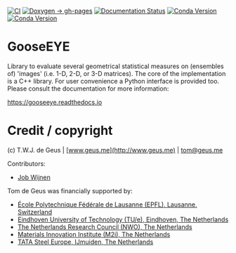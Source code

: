 [![CI](https://github.com/tdegeus/GooseEYE/workflows/CI/badge.svg)](https://github.com/tdegeus/GooseEYE/actions)
[![Doxygen -> gh-pages](https://github.com/tdegeus/GooseEYE/workflows/gh-pages/badge.svg)](https://tdegeus.github.io/GooseEYE)
[![Documentation Status](https://readthedocs.org/projects/gooseeye/badge/?version=latest)](https://readthedocs.org/projects/gooseeye/badge/?version=latest)
[![Conda Version](https://img.shields.io/conda/vn/conda-forge/gooseeye.svg)](https://anaconda.org/conda-forge/gooseeye)
[![Conda Version](https://img.shields.io/conda/vn/conda-forge/python-gooseeye.svg)](https://anaconda.org/conda-forge/python-gooseeye)

# GooseEYE

Library to evaluate several geometrical statistical measures on (ensembles of) 'images' (i.e. 1-D, 2-D, or 3-D matrices). The core of the implementation is a C++ library. For user convenience a Python interface is provided too. Please consult the documentation for more information:

https://gooseeye.readthedocs.io

# Credit / copyright

(c) T.W.J. de Geus | [www.geus.me](http://www.geus.me) | [tom@geus.me](mailto:tom@geus.me)

Contributors:

*   [Job Wijnen](https://github.com/j-wijnen)

Tom de Geus was financially supported by:

*   [École Polytechnique Fédérale de Lausanne (EPFL), Lausanne, Switzerland](http://www.epfl.ch)
*   [Eindhoven University of Technology (TU/e), Eindhoven, The Netherlands](http://www.tue.nl)
*   [The Netherlands Research Council (NWO), The Netherlands](http://www.nwo.nl)
*   [Materials Innovation Institute (M2i), The Netherlands](http://www.m2i.nl)
*   [TATA Steel Europe, IJmuiden, The Netherlands](http://www.tatasteel.com)
